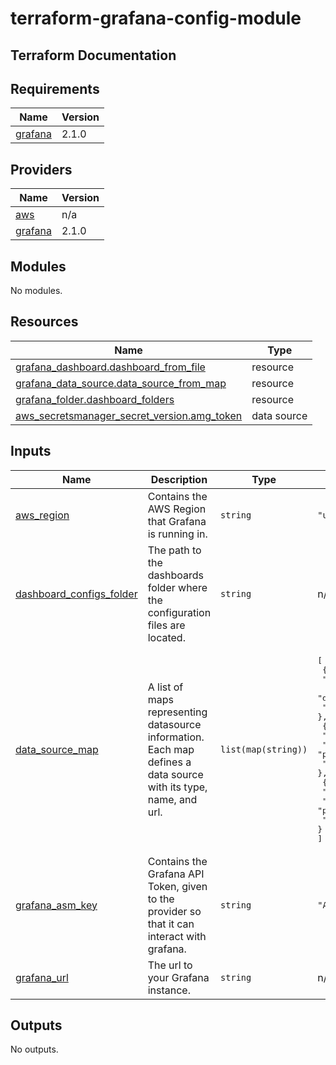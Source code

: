 # terraform-grafana-config-module

## Terraform Documentation

<!-- BEGIN_TF_DOCS -->
## Requirements

| Name | Version |
|------|---------|
| <a name="requirement_grafana"></a> [grafana](#requirement\_grafana) | 2.1.0 |

## Providers

| Name | Version |
|------|---------|
| <a name="provider_aws"></a> [aws](#provider\_aws) | n/a |
| <a name="provider_grafana"></a> [grafana](#provider\_grafana) | 2.1.0 |

## Modules

No modules.

## Resources

| Name | Type |
|------|------|
| [grafana_dashboard.dashboard_from_file](https://registry.terraform.io/providers/grafana/grafana/2.1.0/docs/resources/dashboard) | resource |
| [grafana_data_source.data_source_from_map](https://registry.terraform.io/providers/grafana/grafana/2.1.0/docs/resources/data_source) | resource |
| [grafana_folder.dashboard_folders](https://registry.terraform.io/providers/grafana/grafana/2.1.0/docs/resources/folder) | resource |
| [aws_secretsmanager_secret_version.amg_token](https://registry.terraform.io/providers/hashicorp/aws/latest/docs/data-sources/secretsmanager_secret_version) | data source |

## Inputs

| Name | Description | Type | Default | Required |
|------|-------------|------|---------|:--------:|
| <a name="input_aws_region"></a> [aws\_region](#input\_aws\_region) | Contains the AWS Region that Grafana is running in. | `string` | `"us-east-1"` | no |
| <a name="input_dashboard_configs_folder"></a> [dashboard\_configs\_folder](#input\_dashboard\_configs\_folder) | The path to the dashboards folder where the configuration files are located. | `string` | n/a | yes |
| <a name="input_data_source_map"></a> [data\_source\_map](#input\_data\_source\_map) | A list of maps representing datasource information. Each map defines a data source with its type, name, and url. | `list(map(string))` | <pre>[<br>  {<br>    "data_source_name": "CloudName1",<br>    "data_source_type": "cloudwatch",<br>    "data_source_url": "https://cloudwatch.amazonaws.com"<br>  },<br>  {<br>    "data_source_name": "PromName1",<br>    "data_source_type": "prometheus",<br>    "data_source_url": "https://prometheus.amazonaws.com"<br>  },<br>  {<br>    "data_source_name": "PromName2",<br>    "data_source_type": "prometheus",<br>    "data_source_url": "https://prometheus2.amazonaws.com"<br>  }<br>]</pre> | no |
| <a name="input_grafana_asm_key"></a> [grafana\_asm\_key](#input\_grafana\_asm\_key) | Contains the Grafana API Token, given to the provider so that it can interact with grafana. | `string` | `"AMG_API_Token"` | no |
| <a name="input_grafana_url"></a> [grafana\_url](#input\_grafana\_url) | The url to your Grafana instance. | `string` | n/a | yes |

## Outputs

No outputs.
<!-- END_TF_DOCS -->
